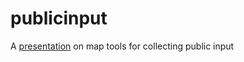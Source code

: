 publicinput
===========

A [presentation](http://wboykinm.github.io/publicinput) on map tools for collecting public input
